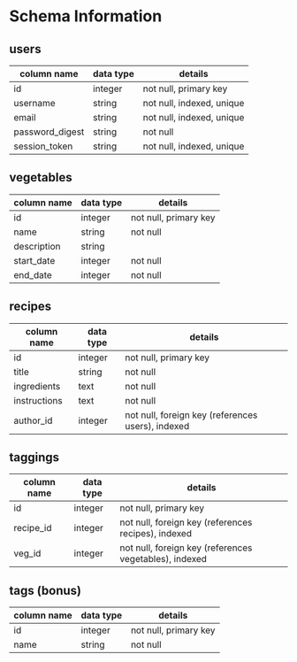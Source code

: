 # Schema Information

## users
column name     | data type | details
----------------|-----------|-----------------------
id              | integer   | not null, primary key
username        | string    | not null, indexed, unique
email           | string    | not null, indexed, unique
password_digest | string    | not null
session_token   | string    | not null, indexed, unique


## vegetables
column name | data type | details
------------|-----------|-----------------------
id          | integer   | not null, primary key
name        | string    | not null
description | string    |
start_date  | integer   | not null
end_date    | integer   | not null


## recipes
column name | data type | details
------------|-----------|-----------------------
id          | integer   | not null, primary key
title       | string    | not null
ingredients | text      | not null
instructions| text      | not null
author_id   | integer   | not null, foreign key (references users), indexed


## taggings
column name | data type | details
------------|-----------|-----------------------
id          | integer   | not null, primary key
recipe_id   | integer   | not null, foreign key (references recipes), indexed
veg_id      | integer   | not null, foreign key (references vegetables), indexed

## tags (bonus)
column name | data type | details
------------|-----------|-----------------------
id          | integer   | not null, primary key
name        | string    | not null
